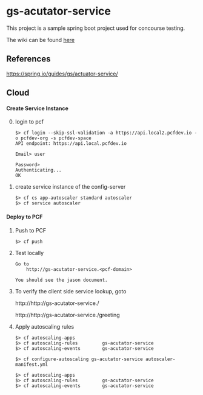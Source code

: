 # gs-acutator-service

This project is a sample spring boot project used for concourse testing. 

The wiki can be found [here](https://github.com/akoranne/gs-acutator-service.wiki.git)


## References
https://spring.io/guides/gs/actuator-service/


## Cloud

#### Create Service Instance

0. login to pcf

	```
	$> cf login --skip-ssl-validation -a https://api.local2.pcfdev.io -o pcfdev-org -s pcfdev-space
	API endpoint: https://api.local.pcfdev.io
	
	Email> user
	
	Password>
	Authenticating...
	OK
	```

0. create service instance of the config-server

	```
	$> cf cs app-autoscaler standard autoscaler
	$> cf service autoscaler
	```

#### Deploy to PCF 
1. Push to PCF

	```
	$> cf push
	```

2. Test locally

	```
	Go to
		http://gs-acutator-service.<pcf-domain>
	 
	You should see the jason document.
	```
	
3. To verify the client side service lookup, goto
   
   	http://http://gs-acutator-service.<pcf-domain>/
   	
   	http://http://gs-acutator-service.<pcf-domain>/greeting


4. Apply autoscaling rules
    ```
    $> cf autoscaling-apps      
    $> cf autoscaling-rules         gs-acutator-service
    $> cf autoscaling-events        gs-acutator-service

    $> cf configure-autoscaling gs-acutator-service autoscaler-manifest.yml

    $> cf autoscaling-apps      
    $> cf autoscaling-rules         gs-acutator-service
    $> cf autoscaling-events        gs-acutator-service


    ```